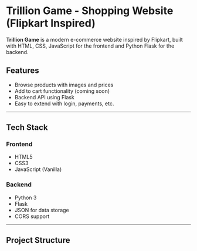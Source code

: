 # Trillion Game - Shopping Website (Flipkart Inspired)

**Trillion Game** is a modern e-commerce website inspired by Flipkart, built with HTML, CSS, JavaScript for the frontend and Python Flask for the backend.

## Features

- Browse products with images and prices
- Add to cart functionality (coming soon)
- Backend API using Flask
- Easy to extend with login, payments, etc.

---

## Tech Stack

### Frontend
- HTML5
- CSS3
- JavaScript (Vanilla)

### Backend
- Python 3
- Flask
- JSON for data storage
- CORS support

---

## Project Structure
